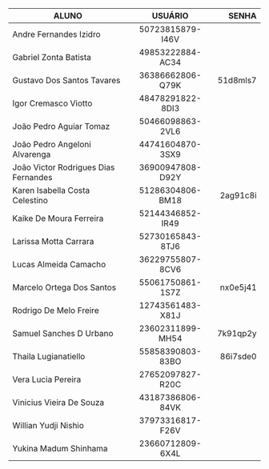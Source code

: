 |ALUNO|USUÁRIO|SENHA|
|-|:-:|-:|
|Andre Fernandes Izidro|50723815879-I46V||
|Gabriel Zonta Batista|49853222884-AC34||
|Gustavo Dos Santos Tavares|36386662806-Q79K|51d8mls7|
|Igor Cremasco Viotto|48478291822-8DI3||
|João Pedro Aguiar Tomaz|50466098863-2VL6||
|João Pedro Angeloni Alvarenga|44741604870-3SX9||
|João Victor Rodrigues Dias Fernandes|36900947808-D92Y||
|Karen Isabella Costa Celestino|51286304806-BM18|2ag91c8i|
|Kaike De Moura Ferreira|52144346852-IR49||
|Larissa Motta Carrara|52730165843-8TJ6||
|Lucas Almeida Camacho|36229755807-8CV6||
|Marcelo Ortega Dos Santos|55061750861-1S7Z|nx0e5j41|
|Rodrigo De Melo Freire|12743561483-X81J||
|Samuel Sanches D Urbano|23602311899-MH54|7k91qp2y|
|Thaila Lugianatiello|55858390803-83BO|86i7sde0|
|Vera Lucia Pereira|27652097827-R20C||
|Vinicius Vieira De Souza|43187386806-84VK||
|Willian Yudji Nishio|37973316817-F26V||
|Yukina Madum Shinhama|23660712809-6X4L||
